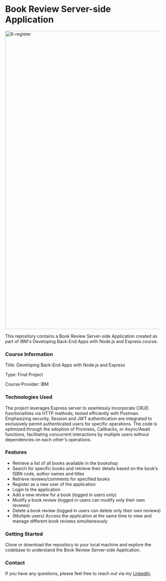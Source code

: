 # Book Review Server-side Application

<img width="963" alt="6-register" src="https://github.com/FaisalK24/expressBookReviews">

This repository contains a Book Review Server-side Application created as part of IBM's Developing Back-End Apps with Node.js and Express course.

### Course Information

Title: Developing Back-End Apps with Node.js and Express

Type: Final Project

Course Provider: IBM

### Technologies Used

The project leverages Express server to seamlessly incorporate CRUD functionalities via HTTP methods, tested efficiently with Postman. Emphasizing security, Session and JWT authentication are integrated to exclusively permit authenticated users for specific operations. The code is optimized through the adoption of Promises, Callbacks, or Async/Await functions, facilitating concurrent interactions by multiple users without dependencies on each other's operations.

### Features

- Retrieve a list of all books available in the bookshop
- Search for specific books and retrieve their details based on the book’s ISBN code, author names and titles
- Retrieve reviews/comments for specified books
- Register as a new user of the application
- Login to the application
- Add a new review for a book (logged in users only)
- Modify a book review (logged in users can modify only their own reviews)
- Delete a book review (logged in users can delete only their own reviews)
- (Multiple users) Access the application at the same time to view and manage different book reviews simultaneously

### Getting Started

Clone or download the repository to your local machine and explore the codebase to understand the Book Review Server-side Application.

### Contact

If you have any questions, please feel free to reach out via my [LinkedIn](https://www.linkedin.com/in/faisalk24/).

